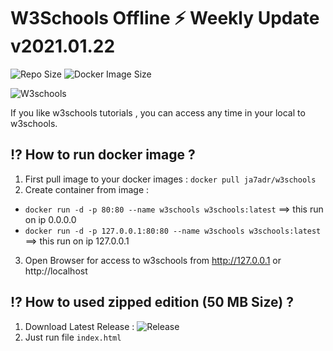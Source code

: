 # W3Schools Offline ⚡️  Weekly Update v2021.01.22

![Repo Size](https://img.shields.io/github/repo-size/ja7adr/W3Schools) ![Docker Image Size](https://img.shields.io/docker/image-size/ja7adr/w3schools?style=flat-square)

![W3schools](https://www.w3schools.com/images/w3schoolscom_gray.gif)

If you like w3schools tutorials , you can access any time in your local to w3schools.

## ⁉️ How to run docker image ?

1. First pull image to your docker images : `docker pull ja7adr/w3schools`
2. Create container from image : 

- `docker run -d -p 80:80 --name w3schools w3schools:latest` ==> this run on ip 0.0.0.0
- `docker run -d -p 127.0.0.1:80:80 --name w3schools w3schools:latest` ==> this run on ip 127.0.0.1

3. Open Browser for access to w3schools from http://127.0.0.1 or http://localhost

## ⁉️ How to used zipped edition (50 MB Size) ?

1. Download Latest Release : ![Release](https://github.com/Ja7adR/W3Schools/releases)
2. Just run file `index.html`
